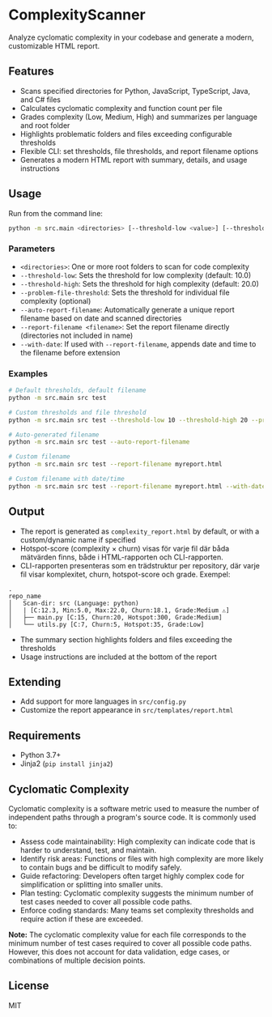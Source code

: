 # ComplexityScanner


Analyze cyclomatic complexity in your codebase and generate a modern, customizable HTML report.

## Features
- Scans specified directories for Python, JavaScript, TypeScript, Java, and C# files
- Calculates cyclomatic complexity and function count per file
- Grades complexity (Low, Medium, High) and summarizes per language and root folder
- Highlights problematic folders and files exceeding configurable thresholds
- Flexible CLI: set thresholds, file thresholds, and report filename options
- Generates a modern HTML report with summary, details, and usage instructions

## Usage

Run from the command line:

```sh
python -m src.main <directories> [--threshold-low <value>] [--threshold-high <value>] [--problem-file-threshold <value>] [--auto-report-filename] [--report-filename <filename>] [--with-date]
```

### Parameters
- `<directories>`: One or more root folders to scan for code complexity
- `--threshold-low`: Sets the threshold for low complexity (default: 10.0)
- `--threshold-high`: Sets the threshold for high complexity (default: 20.0)
- `--problem-file-threshold`: Sets the threshold for individual file complexity (optional)
- `--auto-report-filename`: Automatically generate a unique report filename based on date and scanned directories
- `--report-filename <filename>`: Set the report filename directly (directories not included in name)
- `--with-date`: If used with `--report-filename`, appends date and time to the filename before extension

### Examples

```sh
# Default thresholds, default filename
python -m src.main src test

# Custom thresholds and file threshold
python -m src.main src test --threshold-low 10 --threshold-high 20 --problem-file-threshold 15

# Auto-generated filename
python -m src.main src test --auto-report-filename

# Custom filename
python -m src.main src test --report-filename myreport.html

# Custom filename with date/time
python -m src.main src test --report-filename myreport.html --with-date
```


## Output
- The report is generated as `complexity_report.html` by default, or with a custom/dynamic name if specified
- Hotspot-score (complexity × churn) visas för varje fil där båda mätvärden finns, både i HTML-rapporten och CLI-rapporten.
- CLI-rapporten presenteras som en trädstruktur per repository, där varje fil visar komplexitet, churn, hotspot-score och grade. Exempel:

```
.
repo_name
│   Scan-dir: src (Language: python)
│   | [C:12.3, Min:5.0, Max:22.0, Churn:18.1, Grade:Medium ⚠️]
│   ├── main.py [C:15, Churn:20, Hotspot:300, Grade:Medium]
│   └── utils.py [C:7, Churn:5, Hotspot:35, Grade:Low]
```
- The summary section highlights folders and files exceeding the thresholds
- Usage instructions are included at the bottom of the report

## Extending
- Add support for more languages in `src/config.py`
- Customize the report appearance in `src/templates/report.html`

## Requirements
- Python 3.7+
- Jinja2 (`pip install jinja2`)

## Cyclomatic Complexity

Cyclomatic complexity is a software metric used to measure the number of independent paths through a program's source code. It is commonly used to:
- Assess code maintainability: High complexity can indicate code that is harder to understand, test, and maintain.
- Identify risk areas: Functions or files with high complexity are more likely to contain bugs and be difficult to modify safely.
- Guide refactoring: Developers often target highly complex code for simplification or splitting into smaller units.
- Plan testing: Cyclomatic complexity suggests the minimum number of test cases needed to cover all possible code paths.
- Enforce coding standards: Many teams set complexity thresholds and require action if these are exceeded.

**Note:** The cyclomatic complexity value for each file corresponds to the minimum number of test cases required to cover all possible code paths. However, this does not account for data validation, edge cases, or combinations of multiple decision points.

## License
MIT

